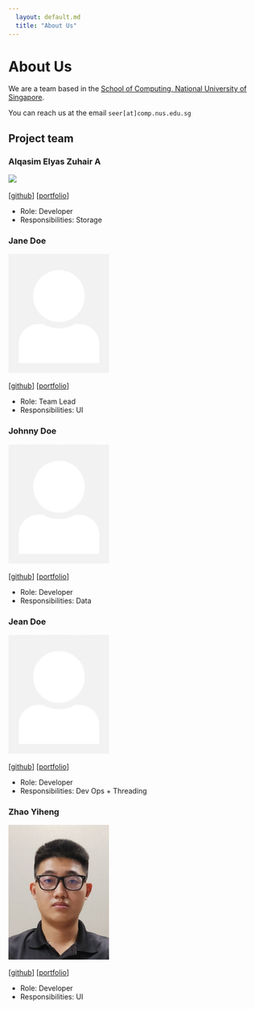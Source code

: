 ```yaml
---
  layout: default.md
  title: "About Us"
---
```


# About Us

We are a team based in the [School of Computing, National University of Singapore](http://www.comp.nus.edu.sg).

You can reach us at the email `seer[at]comp.nus.edu.sg`

## Project team

### Alqasim Elyas Zuhair A

<img src="images/eru111.png" width="200px">

[[github](https://github.com/eru111)]
[[portfolio](team/alqasimelyaszuhaira.md)]

* Role: Developer
* Responsibilities: Storage

### Jane Doe

<img src="images/johndoe.png" width="200px">

[[github](http://github.com/johndoe)]
[[portfolio](team/zhaoyiheng)]

* Role: Team Lead
* Responsibilities: UI

### Johnny Doe

<img src="images/johndoe.png" width="200px">

[[github](http://github.com/johndoe)] [[portfolio](team/zhaoyiheng)]

* Role: Developer
* Responsibilities: Data

### Jean Doe

<img src="images/johndoe.png" width="200px">

[[github](http://github.com/johndoe)]
[[portfolio](team/zhaoyiheng)]

* Role: Developer
* Responsibilities: Dev Ops + Threading

### Zhao Yiheng

<img src="images/linedoestrolling.png" width="200px">

[[github](http://github.com/linedoestrolling)]
[[portfolio](team/zhaoyiheng)]

* Role: Developer
* Responsibilities: UI
